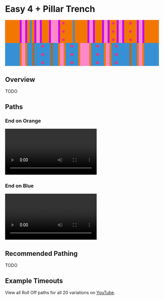 # Easy 4 + Pillar Trench

![Easy 4 + Pillar Trench](../images/variations/easy-4-pillar-trench.jpg)

## Overview

TODO

## Paths

### End on Orange

<video controls>
  <source src="../../images/variations/easy-4-pillar-trench-end-on-orange.mp4" type="video/mp4">
</video>

### End on Blue

<video controls>
  <source src="../../images/variations/easy-4-pillar-trench-end-on-blue.mp4" type="video/mp4">
</video>

## Recommended Pathing

TODO

## Example Timeouts

View all Roll Off paths for all 20 variations on [YouTube](https://www.youtube.com/playlist?list=PLG_QNSp9ZgJLWYSNl4vY26VJCZeOQHO1F).
